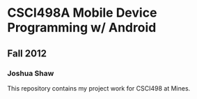 # CSCI498A Mobile Device Programming w/ Android
## Fall 2012
### Joshua Shaw
This repository contains my project work for CSCI498 at Mines.